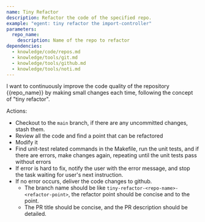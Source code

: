 ```yaml
---
name: Tiny Refactor
description: Refactor the code of the specified repo.
example: "egent: tiny refactor the import-controller"
parameters:
  repo_name:
    description: Name of the repo to refactor
dependencies:
  - knowledge/code/repos.md
  - knowledge/tools/git.md
  - knowledge/tools/github.md
  - knowledge/tools/noti.md
---
```


I want to continuously improve the code quality of the repository {{repo_name}} by making small changes each time, following the concept of "tiny refactor".

Actions:

- Checkout to the `main` branch, if there are any uncommitted changes, stash them.
- Review all the code and find a point that can be refactored
- Modify it
- Find unit-test related commands in the Makefile, run the unit tests, and if there are errors, make changes again, repeating until the unit tests pass without errors
- If error is hard to fix, notify the user with the error message, and stop the task waiting for user's next instruction.
- If no error occurs, deliver the code changes to github.
  - The branch name should be like `tiny-refactor-<repo-name>-<refactor-point>`, the refactor point should be concise and to the point.
  - The PR title should be concise, and the PR description should be detailed.
